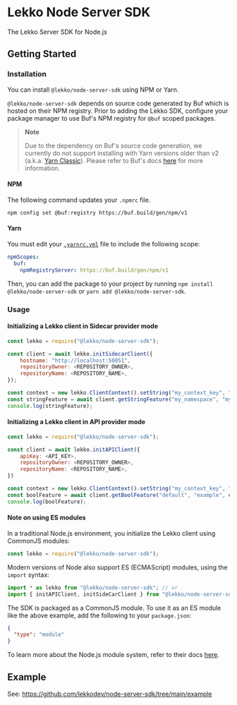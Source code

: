 # Lekko Node Server SDK

The Lekko Server SDK for Node.js

## Getting Started

### Installation

You can install `@lekko/node-server-sdk` using NPM or Yarn.

`@lekko/node-server-sdk` depends on source code generated by Buf which is hosted on their NPM registry. Prior to adding the Lekko SDK, configure your package manager to use Buf's NPM registry for `@buf` scoped packages.

> **Note**
>
> Due to the dependency on Buf's source code generation, we currently do not support installing with Yarn versions older than v2 (a.k.a. [Yarn Classic](https://yarnpkg.com/getting-started/migration)). Please refer to Buf's docs [here](https://buf.build/docs/bsr/remote-packages/npm/#other-package-managers) for more information.

#### NPM

The following command updates your `.npmrc` file.

```
npm config set @buf:registry https://buf.build/gen/npm/v1
```

#### Yarn

You must edit your [`.yarnrc.yml`](https://yarnpkg.com/configuration/yarnrc) file to include the following scope:

```yaml
npmScopes:
  buf:
    npmRegistryServer: https://buf.build/gen/npm/v1
```

Then, you can add the package to your project by running `npm install @lekko/node-server-sdk` or `yarn add @lekko/node-server-sdk`.

### Usage

#### Initializing a Lekko client in Sidecar provider mode

```javascript
const lekko = require("@lekko/node-server-sdk");

const client = await lekko.initSidecarClient({
    hostname: "http://localhost:50051",
    repositoryOwner: <REPOSITORY_OWNER>,
    repositoryName: <REPOSITORY_NAME>,
});

const context = new lekko.ClientContext().setString("my_context_key", "my_context_value");
const stringFeature = await client.getStringFeature("my_namespace", "my_feature", context);
console.log(stringFeature);
```

#### Initializing a Lekko client in API provider mode

```javascript
const lekko = require("@lekko/node-server-sdk");

const client = await lekko.initAPIClient({
    apiKey: <API_KEY>,
    repositoryOwner: <REPOSITORY_OWNER>,
    repositoryName: <REPOSITORY_NAME>,
})

const context = new lekko.ClientContext().setString("my_context_key", "my_context_value")
const boolFeature = await client.getBoolFeature("default", "example", context);
console.log(boolFeature);
```

#### Note on using ES modules

In a traditional Node.js environment, you initialize the Lekko client using CommonJS modules:

```javascript
const lekko = require("@lekko/node-server-sdk");
```

Modern versions of Node also support ES (ECMAScript) modules, using the `import` syntax:

```javascript
import * as lekko from "@lekko/node-server-sdk"; // or
import { initAPIClient, initSideCarClient } from "@lekko/node-server-sdk";
```

The SDK is packaged as a CommonJS module. To use it as an ES module like the above example, add the following to your `package.json`:

```json
{
  "type": "module"
}
```

To learn more about the Node.js module system, refer to their docs [here](https://nodejs.org/api/packages.html#determining-module-system).

## Example

See: https://github.com/lekkodev/node-server-sdk/tree/main/example
